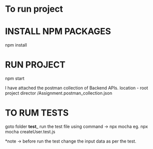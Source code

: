 # To run project

# INSTALL NPM PACKAGES
  npm install

# RUN PROJECT
  npm start

I have attached the postman collection of Backend APIs.
location - root project director /Assignment.postman_collection.json


# TO RUM TESTS
goto folder __test___ 
run the test file using command -> npx mocha <fileName>
eg. npx mocha createUser.test.js 

*note -> before run the test change the input data as per the test.
